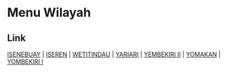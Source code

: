 # Menu Wilayah

## Link

[ISENEBUAY](https://github.com/gigit-pemilu/pemilu-2024-92-papua-barat/tree/main/pilpres/hitung-suara/sub/92-papua-barat/sub/07-teluk-wondama/sub/06-rumberpon/sub/2002-isenebuay)
 | 
[ISEREN](https://github.com/gigit-pemilu/pemilu-2024-92-papua-barat/tree/main/pilpres/hitung-suara/sub/92-papua-barat/sub/07-teluk-wondama/sub/06-rumberpon/sub/2005-iseren)
 | 
[WETITINDAU](https://github.com/gigit-pemilu/pemilu-2024-92-papua-barat/tree/main/pilpres/hitung-suara/sub/92-papua-barat/sub/07-teluk-wondama/sub/06-rumberpon/sub/2011-wetitindau)
 | 
[YARIARI](https://github.com/gigit-pemilu/pemilu-2024-92-papua-barat/tree/main/pilpres/hitung-suara/sub/92-papua-barat/sub/07-teluk-wondama/sub/06-rumberpon/sub/2009-yariari)
 | 
[YEMBEKIRI II](https://github.com/gigit-pemilu/pemilu-2024-92-papua-barat/tree/main/pilpres/hitung-suara/sub/92-papua-barat/sub/07-teluk-wondama/sub/06-rumberpon/sub/2008-yembekiri-ii)
 | 
[YOMAKAN](https://github.com/gigit-pemilu/pemilu-2024-92-papua-barat/tree/main/pilpres/hitung-suara/sub/92-papua-barat/sub/07-teluk-wondama/sub/06-rumberpon/sub/2003-yomakan)
 | 
[YOMBEKIRI I](https://github.com/gigit-pemilu/pemilu-2024-92-papua-barat/tree/main/pilpres/hitung-suara/sub/92-papua-barat/sub/07-teluk-wondama/sub/06-rumberpon/sub/2001-yombekiri-i)

